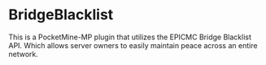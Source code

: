 # BridgeBlacklist
This is a PocketMine-MP plugin that utilizes the EPICMC Bridge Blacklist API. Which allows server owners to easily maintain peace across an entire network.
